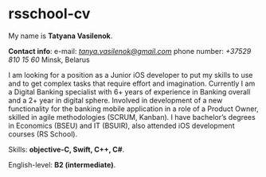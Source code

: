 # rsschool-cv

My name is **Tatyana Vasilenok**.

**Contact info**:
e-mail: *tanya.vasilenok@gmail.com*
phone number: *+37529 810 15 60*
Minsk, Belarus

I am looking for a position as a Junior iOS developer to put  my skills to use and to get complex tasks that require effort and imagination.
Currently I am a Digital Banking specialist with 6+ years of experience in Banking overall and a 2+ year in digital sphere. Involved in development of a new functionality for the banking mobile application in a role of a Product Owner, skilled in agile methodologies (SCRUM, Kanban). 
I have bachelor’s degrees in Economics (BSEU) and IT (BSUIR), also attended iOS development courses (RS School).

Skills: **objective-C, Swift, C++, C#**.

English-level: **B2 (intermediate)**.